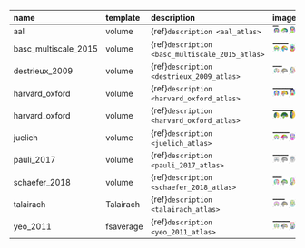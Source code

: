 | name                 | template   | description                                     | image                                                                  |
|:---------------------|:-----------|:------------------------------------------------|:-----------------------------------------------------------------------|
| aal                  | volume     | {ref}`description <aal_atlas>`                  | ![name](../images/aal.png)                                             |
| basc_multiscale_2015 | volume     | {ref}`description <basc_multiscale_2015_atlas>` | ![name](../images/basc_multiscale_2015_resolution-20.png)              |
| destrieux_2009       | volume     | {ref}`description <destrieux_2009_atlas>`       | ![name](../images/destrieux_2009.png)                                  |
| harvard_oxford       | volume     | {ref}`description <harvard_oxford_atlas>`       | ![name](../images/harvard_oxford_atlas_name-cort-maxprob-thr0-1mm.png) |
| harvard_oxford       | volume     | {ref}`description <harvard_oxford_atlas>`       | ![name](../images/harvard_oxford_atlas_name-sub-maxprob-thr0-1mm.png)  |
| juelich              | volume     | {ref}`description <juelich_atlas>`              | ![name](../images/juelich_atlas_name-maxprob-thr0-1mm.png)             |
| pauli_2017           | volume     | {ref}`description <pauli_2017_atlas>`           | ![name](../images/pauli_2017_atlas_type-deterministic.png)             |
| schaefer_2018        | volume     | {ref}`description <schaefer_2018_atlas>`        | ![name](../images/schaefer_2018.png)                                   |
| talairach            | Talairach  | {ref}`description <talairach_atlas>`            | ![name](../images/talairach_level_name-ba.png)                         |
| yeo_2011             | fsaverage  | {ref}`description <yeo_2011_atlas>`             | ![name](../images/yeo_2011_n_networks-17_thickness-thick.png)          |
